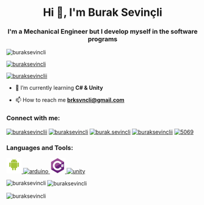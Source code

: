 <h1 align="center">Hi 👋, I'm Burak Sevinçli</h1>
<h3 align="center">I'm a Mechanical Engineer but I develop myself in the software programs</h3>

<p align="left"> <img src="https://komarev.com/ghpvc/?username=buraksevincli&label=Profile%20views&color=0e75b6&style=flat" alt="buraksevincli" /> </p>

<p align="left"> <a href="https://github.com/ryo-ma/github-profile-trophy"><img src="https://github-profile-trophy.vercel.app/?username=buraksevincli" alt="buraksevincli" /></a> </p>

<p align="left"> <a href="https://twitter.com/buraksevinclii" target="blank"><img src="https://img.shields.io/twitter/follow/buraksevinclii?logo=twitter&style=for-the-badge" alt="buraksevinclii" /></a> </p>

- 🌱 I’m currently learning **C# & Unity**

- 📫 How to reach me **brksvncli@gmail.com**

<h3 align="left">Connect with me:</h3>
<p align="left">
<a href="https://twitter.com/buraksevinclii" target="blank"><img align="center" src="https://raw.githubusercontent.com/rahuldkjain/github-profile-readme-generator/master/src/images/icons/Social/twitter.svg" alt="buraksevinclii" height="30" width="40" /></a>
<a href="https://linkedin.com/in/buraksevincli" target="blank"><img align="center" src="https://raw.githubusercontent.com/rahuldkjain/github-profile-readme-generator/master/src/images/icons/Social/linked-in-alt.svg" alt="buraksevincli" height="30" width="40" /></a>
<a href="https://fb.com/burak.sevincli" target="blank"><img align="center" src="https://raw.githubusercontent.com/rahuldkjain/github-profile-readme-generator/master/src/images/icons/Social/facebook.svg" alt="burak.sevincli" height="30" width="40" /></a>
<a href="https://instagram.com/buraksevinclii" target="blank"><img align="center" src="https://raw.githubusercontent.com/rahuldkjain/github-profile-readme-generator/master/src/images/icons/Social/instagram.svg" alt="buraksevinclii" height="30" width="40" /></a>
<a href="https://discord.gg/5069" target="blank"><img align="center" src="https://raw.githubusercontent.com/rahuldkjain/github-profile-readme-generator/master/src/images/icons/Social/discord.svg" alt="5069" height="30" width="40" /></a>
</p>

<h3 align="left">Languages and Tools:</h3>
<p align="left"> <a href="https://developer.android.com" target="_blank" rel="noreferrer"> <img src="https://raw.githubusercontent.com/devicons/devicon/master/icons/android/android-original-wordmark.svg" alt="android" width="40" height="40"/> </a> <a href="https://www.arduino.cc/" target="_blank" rel="noreferrer"> <img src="https://cdn.worldvectorlogo.com/logos/arduino-1.svg" alt="arduino" width="40" height="40"/> </a> <a href="https://www.w3schools.com/cs/" target="_blank" rel="noreferrer"> <img src="https://raw.githubusercontent.com/devicons/devicon/master/icons/csharp/csharp-original.svg" alt="csharp" width="40" height="40"/> </a> <a href="https://unity.com/" target="_blank" rel="noreferrer"> <img src="https://www.vectorlogo.zone/logos/unity3d/unity3d-icon.svg" alt="unity" width="40" height="40"/> </a> </p>

<p><img align="left" src="https://github-readme-stats.vercel.app/api/top-langs?username=buraksevincli&show_icons=true&locale=en&layout=compact" alt="buraksevincli" /></p>

<p>&nbsp;<img align="center" src="https://github-readme-stats.vercel.app/api?username=buraksevincli&show_icons=true&locale=en" alt="buraksevincli" /></p>

<p><img align="center" src="https://github-readme-streak-stats.herokuapp.com/?user=buraksevincli&" alt="buraksevincli" /></p>
